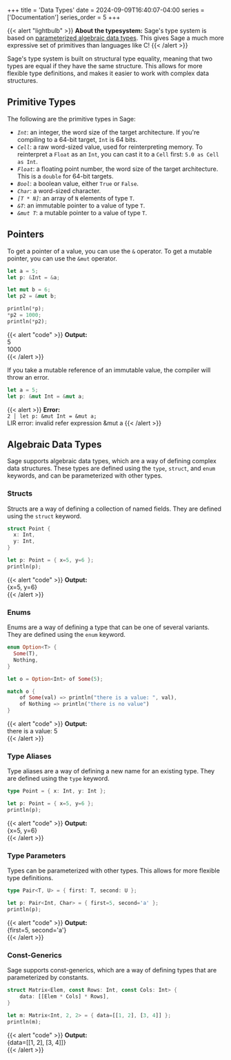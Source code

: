 +++
title = 'Data Types'
date = 2024-09-09T16:40:07-04:00
series = ['Documentation']
series_order = 5
+++


{{< alert "lightbulb" >}}
**About the typesystem:** Sage's type system is based on [parameterized algebraic data types](https://en.wikipedia.org/wiki/Generalized_algebraic_data_type). This gives Sage a much more expressive set of primitives than languages like C! 
{{< /alert >}}

Sage's type system is built on structural type equality, meaning that two types are equal if they have the same structure. This allows for more flexible type definitions, and makes it easier to work with complex data structures.

## Primitive Types

The following are the primitive types in Sage:

- *`Int`*: an integer, the word size of the target architecture. If you're compiling to a 64-bit target, `Int` is 64 bits.
- *`Cell`*: a raw word-sized value, used for reinterpreting memory. To reinterpret a `Float` as an `Int`, you can cast it to a `Cell` first: `5.0 as Cell as Int`.
- *`Float`*: a floating point number, the word size of the target architecture. This is a `double` for 64-bit targets.
- *`Bool`*: a boolean value, either `True` or `False`.
- *`Char`*: a word-sized character.
- *`[T * N]`*: an array of `N` elements of type `T`.
- *`&T`*: an immutable pointer to a value of type `T`.
- *`&mut T`*: a mutable pointer to a value of type `T`.

## Pointers

To get a pointer of a value, you can use the `&` operator. To get a mutable pointer, you can use the `&mut` operator.

```rs
let a = 5;
let p: &Int = &a;

let mut b = 6;
let p2 = &mut b;

println(*p);
*p2 = 1000;
println(*p2);
```
{{< alert "code" >}}
**Output:**<br/>
5<br/>
1000<br/>
{{< /alert >}}


If you take a mutable reference of an immutable value, the compiler will throw an error.
```rs
let a = 5;
let p: &mut Int = &mut a;
```
{{< alert >}}
**Error:**<br/>
`2 │ let p: &mut Int = &mut a;`<br/>
LIR error: invalid refer expression &mut a
{{< /alert >}}

## Algebraic Data Types

Sage supports algebraic data types, which are a way of defining complex data structures. These types are defined using the `type`, `struct`, and `enum` keywords, and can be parameterized with other types.

### Structs

Structs are a way of defining a collection of named fields. They are defined using the `struct` keyword.

```rs
struct Point {
  x: Int,
  y: Int,
}

let p: Point = { x=5, y=6 };
println(p);
```
{{< alert "code" >}}
**Output:**<br/>
\{x=5, y=6\}<br/>
{{< /alert >}}

### Enums

Enums are a way of defining a type that can be one of several variants. They are defined using the `enum` keyword.

```rs
enum Option<T> {
  Some(T),
  Nothing,
}

let o = Option<Int> of Some(5);

match o {
    of Some(val) => println("there is a value: ", val),
    of Nothing => println("there is no value")
}
```
{{< alert "code" >}}
**Output:**<br/>
there is a value: 5<br/>
{{< /alert >}}

### Type Aliases

Type aliases are a way of defining a new name for an existing type. They are defined using the `type` keyword.

```rs
type Point = { x: Int, y: Int };

let p: Point = { x=5, y=6 };
println(p);
```
{{< alert "code" >}}
**Output:**<br/>
\{x=5, y=6\}<br/>
{{< /alert >}}

### Type Parameters

Types can be parameterized with other types. This allows for more flexible type definitions.

```rs
type Pair<T, U> = { first: T, second: U };

let p: Pair<Int, Char> = { first=5, second='a' };
println(p);
```
{{< alert "code" >}}
**Output:**<br/>
\{first=5, second='a'\}<br/>
{{< /alert >}}


### Const-Generics

Sage supports const-generics, which are a way of defining types that are parameterized by constants.

```rs
struct Matrix<Elem, const Rows: Int, const Cols: Int> {
    data: [[Elem * Cols] * Rows],
}

let m: Matrix<Int, 2, 2> = { data=[[1, 2], [3, 4]] };
println(m);
```
{{< alert "code" >}}
**Output:**<br/>
\{data=[[1, 2], [3, 4]]\}<br/>
{{< /alert >}}
